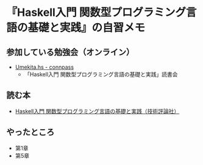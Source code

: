 # 『Haskell入門 関数型プログラミング言語の基礎と実践』の自習メモ

## 参加している勉強会（オンライン）

- [Umekita.hs - connpass](https://umekitahs.connpass.com/)
    - 「Haskell入門 関数型プログラミング言語の基礎と実践」読書会 

## 読む本

- [Haskell入門 関数型プログラミング言語の基礎と実践（技術評論社）](http://gihyo.jp/book/2017/978-4-7741-9237-6)

## やったところ

- 第1章
- 第5章
